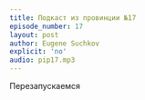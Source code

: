 ```yaml
---
title: Подкаст из провинции №17
episode_number: 17
layout: post
author: Eugene Suchkov
explicit: 'no'
audio: pip17.mp3
---
```

Перезапускаемся